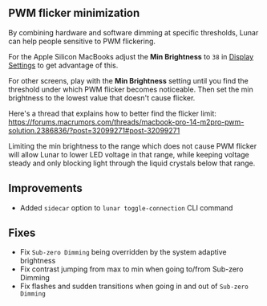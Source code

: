 ## PWM flicker minimization

By combining hardware and software dimming at specific thresholds, Lunar can help people sensitive to PWM flickering.

For the Apple Silicon MacBooks adjust the **Min Brightness** to `38` in [Display Settings](https://app.lunar.fyi/display/builtin) to get advantage of this.

For other screens, play with the **Min Brightness** setting until you find the threshold under which PWM flicker becomes noticeable. Then set the min brightness to the lowest value that doesn't cause flicker.

Here's a thread that explains how to better find the flicker limit: https://forums.macrumors.com/threads/macbook-pro-14-m2pro-pwm-solution.2386836/?post=32099271#post-32099271

Limiting the min brightness to the range which does not cause PWM flicker will allow Lunar to lower LED voltage in that range, while keeping voltage steady and only blocking light through the liquid crystals below that range.

## Improvements

* Added `sidecar` option to `lunar toggle-connection` CLI command

## Fixes

* Fix `Sub-zero Dimming` being overridden by the system adaptive brightness
* Fix contrast jumping from max to min when going to/from Sub-zero Dimming
* Fix flashes and sudden transitions when going in and out of `Sub-zero Dimming`
